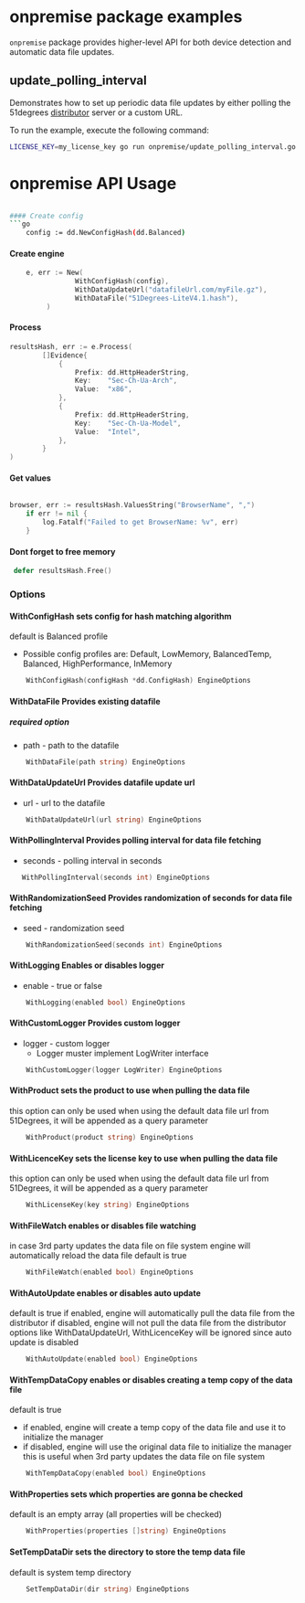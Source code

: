 # onpremise package examples

`onpremise` package provides higher-level API for both device detection and automatic data file updates. 

## update_polling_interval

Demonstrates how to set up periodic data file updates by either polling the 51degrees [distributor](https://51degrees.com/documentation/4.4/_info__distributor.html) server or a custom URL. 

To run the example, execute the following command:

```bash
LICENSE_KEY=my_license_key go run onpremise/update_polling_interval.go
```

# onpremise API Usage
```bash

#### Create config
```go
    config := dd.NewConfigHash(dd.Balanced)
```

#### Create engine
```go
    e, err := New(
                WithConfigHash(config),
                WithDataUpdateUrl("datafileUrl.com/myFile.gz"),
				WithDataFile("51Degrees-LiteV4.1.hash"),
         )
```

#### Process
```go
resultsHash, err := e.Process(
        []Evidence{
			{
				Prefix: dd.HttpHeaderString, 
				Key:    "Sec-Ch-Ua-Arch",
				Value:  "x86",
			},
			{
				Prefix: dd.HttpHeaderString, 
				Key:    "Sec-Ch-Ua-Model",
				Value:  "Intel",
			},
		}
)

```

#### Get values
```go

browser, err := resultsHash.ValuesString("BrowserName", ",")
	if err != nil {
		log.Fatalf("Failed to get BrowserName: %v", err)
	}
```

#### Dont forget to free memory
```go
 defer resultsHash.Free()
```

### Options

#### WithConfigHash sets config for hash matching algorithm
default is Balanced profile
* Possible config profiles are: Default, LowMemory, BalancedTemp, Balanced, HighPerformance, InMemory

```go
    WithConfigHash(configHash *dd.ConfigHash) EngineOptions
```

#### WithDataFile Provides existing datafile
##### required option
* path - path to the datafile
```go
    WithDataFile(path string) EngineOptions
```

#### WithDataUpdateUrl Provides datafile update url
* url - url to the datafile
```go
    WithDataUpdateUrl(url string) EngineOptions
```

#### WithPollingInterval Provides polling interval for data file fetching
* seconds - polling interval in seconds
```go
   WithPollingInterval(seconds int) EngineOptions
```

#### WithRandomizationSeed Provides randomization of seconds for data file fetching
* seed - randomization seed
```go
    WithRandomizationSeed(seconds int) EngineOptions
```

#### WithLogging Enables or disables logger
* enable - true or false
```go
    WithLogging(enabled bool) EngineOptions
```

#### WithCustomLogger Provides custom logger
* logger - custom logger
  * Logger muster implement LogWriter interface
```go
    WithCustomLogger(logger LogWriter) EngineOptions
```

#### WithProduct sets the product to use when pulling the data file
this option can only be used when using the default data file url from 51Degrees, it will be appended as a query parameter
```go
    WithProduct(product string) EngineOptions
```

#### WithLicenceKey sets the license key to use when pulling the data file
this option can only be used when using the default data file url from 51Degrees, it will be appended as a query parameter
```go
    WithLicenseKey(key string) EngineOptions
```

#### WithFileWatch enables or disables file watching
in case 3rd party updates the data file on file system
engine will automatically reload the data file
default is true
```go
    WithFileWatch(enabled bool) EngineOptions
```

#### WithAutoUpdate enables or disables auto update
default is true
if enabled, engine will automatically pull the data file from the distributor
if disabled, engine will not pull the data file from the distributor
options like WithDataUpdateUrl, WithLicenceKey will be ignored since auto update is disabled

```go
    WithAutoUpdate(enabled bool) EngineOptions
```

#### WithTempDataCopy enables or disables creating a temp copy of the data file
default is true
* if enabled, engine will create a temp copy of the data file and use it to initialize the manager
* if disabled, engine will use the original data file to initialize the manager
this is useful when 3rd party updates the data file on file system

```go
    WithTempDataCopy(enabled bool) EngineOptions
```

#### WithProperties sets which properties are gonna be checked
default is an empty array (all properties will be checked)

```go
    WithProperties(properties []string) EngineOptions
```

#### SetTempDataDir sets the directory to store the temp data file
default is system temp directory

```go
    SetTempDataDir(dir string) EngineOptions
```

